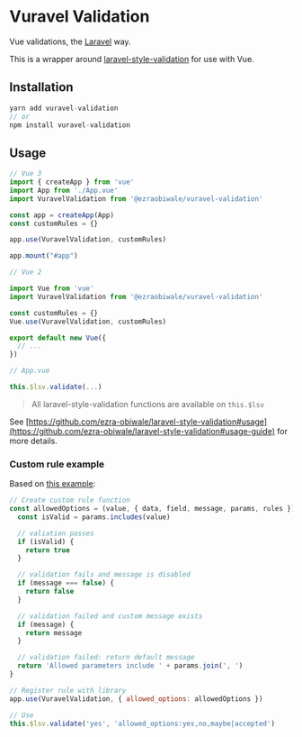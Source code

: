 # Vuravel Validation

Vue validations, the [Laravel](https://laravel.com/docs/9.x/validation#available-validation-rules) way.

This is a wrapper around [laravel-style-validation](https://npmjs.org/@ezraobiwale/laravel-style-validation) for use with Vue.

## Installation

```javascript
yarn add vuravel-validation
// or
npm install vuravel-validation
```

## Usage

```javascript
// Vue 3
import { createApp } from 'vue'
import App from './App.vue'
import VuravelValidation from '@ezraobiwale/vuravel-validation'

const app = createApp(App)
const customRules = {}

app.use(VuravelValidation, customRules)

app.mount("#app")

// Vue 2

import Vue from 'vue'
import VuravelValidation from '@ezraobiwale/vuravel-validation'

const customRules = {}
Vue.use(VuravelValidation, customRules)

export default new Vue({
  // ...
})

// App.vue

this.$lsv.validate(...)

```

> All laravel-style-validation functions are available on `this.$lsv`

See [https://github.com/ezra-obiwale/laravel-style-validation#usage](https://github.com/ezra-obiwale/laravel-style-validation#usage-guide) for more details.

### Custom rule example

Based on [this example](https://github.com/ezra-obiwale/laravel-style-validation#custom-rules):

```javascript
// Create custom rule function
const allowedOptions = (value, { data, field, message, params, rules }) => {
  const isValid = params.includes(value)

  // valiation passes
  if (isValid) {
    return true
  }

  // validation fails and message is disabled
  if (message === false) {
    return false
  }

  // validation failed and custom message exists
  if (message) {
    return message
  }

  // validation failed: return default message
  return 'Allowed parameters include ' + params.join(', ')
}

// Register rule with library
app.use(VuravelValidation, { allowed_options: allowedOptions })

// Use
this.$lsv.validate('yes', 'allowed_options:yes,no,maybe|accepted')

```
